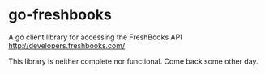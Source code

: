 go-freshbooks
=============

A go client library for accessing the FreshBooks API http://developers.freshbooks.com/


This library is neither complete nor functional. Come back some other day.
